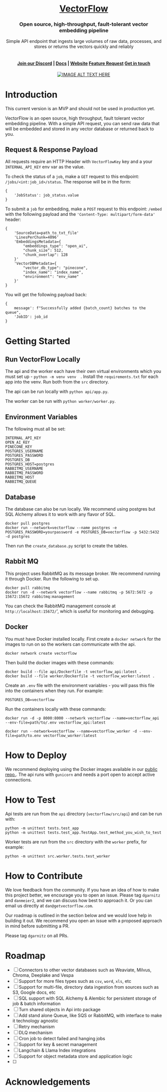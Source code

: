 <div align="center">
    <a href="https://www.getvectorflow.com/">
        <h1>VectorFlow</h1>
    </a>
    <h3>Open source, high-throughput, fault-tolerant vector embedding pipeline</h3>
    <span>Simple API endpoint that ingests large volumes of raw data, processes, and stores or returns the vectors quickly and reliably</span>
    <br></br>   
</div>
<h4 align="center">
  <a href="https://discord.gg/9VZ3ujWE">Join our Discord</a> |
  <a href="https://infisical.com/docs/documentation/getting-started/introduction">Docs</a> |
  <a href="https://www.infisical.com">Website</a>
    <a href="https://www.infisical.com">Feature Request</a>
    <a href="https://www.infisical.com">Get in touch</a>
</h4>

<div align="center">

[![IMAGE ALT TEXT HERE](https://img.youtube.com/vi/aQOlOT14DaA/0.jpg)](https://www.youtube.com/watch?v=aQOlOT14DaA)

</div>



# Introduction
This current version is an MVP and should not be used in production yet.

VectorFlow is an open source, high throughput, fault tolerant vector embedding pipeline. With a simple API request, you can send raw data that will be embedded and stored in any vector database or returned back to you. 

## Request & Response Payload
All requests require an HTTP Header with `VectorFlowKey` key and a your `INTERNAL_API_KEY` env var as the value. 

To check the status of a `job`, make a `GET` request to this endpoint: `/jobs/<int:job_id>/status`. The response will be in the form:
```
{
    'JobStatus': job_status.value
}
```

To submit a `job` for embedding, make a `POST` request to this endpoint: `/embed` with the following payload and the `'Content-Type: multipart/form-data'` header:
```
{
    'SourceData=path_to_txt_file'
    'LinesPerChunk=4096'
    'EmbeddingsMetadata={
        "embeddings_type": "open_ai", 
        "chunk_size": 512, 
        "chunk_overlap": 128
    }'
    'VectorDBMetadata={
        "vector_db_type": "pinecone", 
        "index_name": "index_name", 
        "environment": "env_name"
    }'
}
``` 

You will get the following payload back:
```
{
    message': f"Successfully added {batch_count} batches to the queue", 
    'JobID': job_id
}
```
# Getting Started
## Run VectorFlow Locally
The api and the worker each have their own virtual environments which you must set up - `python -m venv venv  `. Install the `requirements.txt` for each app into the venv. Run both from the `src` directory.

The api can be run locally with `python api/app.py`. 

The worker can be run with `python worker/worker.py`. 

## Environment Variables
The following must all be set:
```
INTERNAL_API_KEY
OPEN_AI_KEY
PINECONE_KEY
POSTGRES_USERNAME
POSTGRES_PASSWORD
POSTGRES_DB
POSTGRES_HOST=postgres
RABBITMQ_USERNAME
RABBITMQ_PASSWORD
RABBITMQ_HOST
RABBITMQ_QUEUE
```

## Database 
The database can also be run locally. We recommend using postgres but SQL Alchemy allows it to work with any flavor of SQL. 
```
docker pull postgres
docker run --network=vectorflow --name postgres -e POSTGRES_PASSWORD=yourpassword -e POSTGRES_DB=vectorflow -p 5432:5432 -d postgres
```

Then run the `create_database.py` script to create the tables. 

## Rabbit MQ
This project uses RabbitMQ as its message broker. We recommend running it through Docker. Run the following to set up.

```
docker pull rabbitmq
docker run -d --network vectorflow --name rabbitmq -p 5672:5672 -p 15672:15672 rabbitmq:management

```

You can check the RabbitMQ management console at `http://localhost:15672/`', which is useful for monitoring and debugging.

## Docker
You must have Docker installed locally. First create a `docker network` for the images to run on so the workers can communicate with the api. 
```
docker network create vectorflow
```

Then build the docker images with these commands:
```
docker build --file api/Dockerfile -t vectorflow_api:latest .
docker build --file worker/Dockerfile -t vectorflow_worker:latest . 
```
Create an `.env` file with the environment variables - you will pass this file into the containers when they run. For example:
```
POSTGRES_DB=vectorflow
```

Run the containers locally with these commands:
```
docker run -d -p 8000:8000 --network vectorflow --name=vectorflow_api --env-file=path/to/.env vectorflow_api:latest 

docker run --network=vectorflow --name=vectorflow_worker -d --env-file=path/to.env vectorflow_worker:latest
```

# How to Deploy
We recommend deploying using the Docker images available in our [public repo.](https://hub.docker.com/repository/docker/dgarnitz/vectorflow/general). The api runs with `gunicorn` and needs a port open to accept active connections.  

# How to Test
Api tests are run from the `api` directory (`vectorflow/src/api`) and can be run with:
```
python -m unittest tests.test_app
python -m unittest tests.test_app.TestApp.test_method_you_wish_to_test
```

Worker tests are run from the `src` directory with the `worker` prefix, for example:
```
python -m unittest src.worker.tests.test_worker
```

# How to Contribute
We love feedback from the community. If you have an idea of how to make this project better, we encourage you to open an issue. Please tag `dgarnitz` and `danmeier2`, and we can discuss how best to approach it. Or you can email us directly at `dan@getvectorflow.com`.

Our roadmap is outlined in the section below and we would love help in building it out. We recommend you open an issue with a proposed approach in mind before submitting a PR.

Please tag `dgarnitz` on all PRs. 

# Roadmap
- [ ] Connectors to other vector databases such as Weaviate, Milvus, Chroma, Deeplake and Vespa
- [ ] Support for more files types such as `csv`, `word`, `xls`, etc
- [ ] Support for multi-file, directory data ingestion from sources such as S3, Google docs, etc
- [ ] SQL support with SQL Alchemy & Alembic for persistent storage of job & batch information
- [ ] Turn shared objects in Api into package
- [ ] Add stand alone Queue, like SQS or RabbitMQ, with interface to make it technology agnostic
- [ ] Retry mechanism
- [ ] DLQ mechanism
- [ ] Cron job to detect failed and hanging jobs
- [ ] Support for key & secret management
- [ ] Langchain & Llama Index integrations
- [ ] Support for object metadata store and application logic
- [ ] 

# Acknowledgements

[//]: contributor-faces
